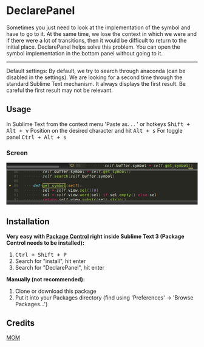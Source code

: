DeclarePanel
=============

Sometimes you just need to look at the implementation of the symbol and have to go to it.
At the same time, we lose the context in which we were and if there were a lot of transitions,
then it would be difficult to return to the initial place. DeclarePanel helps solve this problem.
You can open the symbol implementation in the bottom panel without going to it.

----

Default settings:
By default, we try to search through anaconda (can be disabled in the settings).
We are looking for a second time through the standard Sublime Text mechanism.
It always displays the first result.
Be careful the first result may not be relevant.

Usage
-----

In Sublime Text from the context menu 'Paste as. . . ' or hotkeys <kbd>Shift + Alt + v</kbd>
Position on the desired character and hit <kbd>Alt + s</kbd>
For toggle panel <kbd>Ctrl + Alt + s</kbd>
### Screen
![DeclarePanel](https://raw.githubusercontent.com/mom1/DeclarePanel/master/img/declare_panel.jpg)


Installation
------------

**Very easy with [Package Control](http://wbond.net/sublime_packages/package_control) right inside Sublime Text 3 (Package Control needs to be installed):**

1.  <kbd>Ctrl + Shift + P</kbd>
2.  Search for "install", hit enter
3.  Search for "DeclarePanel", hit enter

**Manually (not recommended):**

1.  Clone or download this package
2.  Put it into your Packages directory (find using 'Preferences' -> 'Browse Packages...')

Credits
-----
[MOM](https://github.com/mom1)
